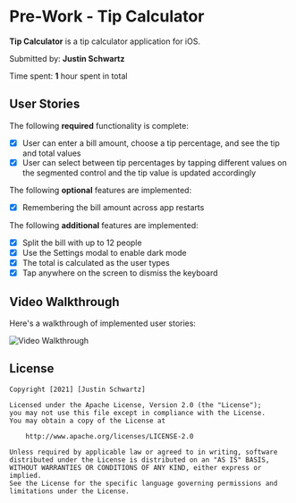 # Pre-Work - Tip Calculator

**Tip Calculator** is a tip calculator application for iOS.

Submitted by: **Justin Schwartz**

Time spent: **1** hour spent in total

## User Stories

The following **required** functionality is complete:

* [x] User can enter a bill amount, choose a tip percentage, and see the tip and total values
* [x] User can select between tip percentages by tapping different values on the segmented control and the tip value is updated accordingly

The following **optional** features are implemented:

* [x] Remembering the bill amount across app restarts

The following **additional** features are implemented:

* [x] Split the bill with up to 12 people
* [x] Use the Settings modal to enable dark mode
* [x] The total is calculated as the user types
* [x] Tap anywhere on the screen to dismiss the keyboard

## Video Walkthrough

Here's a walkthrough of implemented user stories:

<img src='http://i.imgur.com/link/to/your/gif/file.gif' title='Video Walkthrough' width='' alt='Video Walkthrough' />

## License

    Copyright [2021] [Justin Schwartz]

    Licensed under the Apache License, Version 2.0 (the "License");
    you may not use this file except in compliance with the License.
    You may obtain a copy of the License at

        http://www.apache.org/licenses/LICENSE-2.0

    Unless required by applicable law or agreed to in writing, software
    distributed under the License is distributed on an "AS IS" BASIS,
    WITHOUT WARRANTIES OR CONDITIONS OF ANY KIND, either express or implied.
    See the License for the specific language governing permissions and
    limitations under the License.
